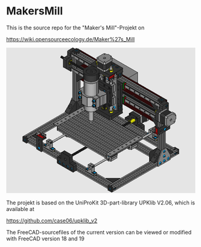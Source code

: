 # MakersMill

This is the source repo for the "Maker's Mill"-Projekt on

https://wiki.opensourceecology.de/Maker%27s_Mill

<p><a href="https://raw.githubusercontent.com/case06/MakersMill/main/cadfiles/images/makersmill_v1.png" target="_blank"><img src="https://raw.githubusercontent.com/case06/MakersMill/main/cadfiles/images/makersmill_v1.png" alt="Maker's Mill V.1.0" style="max-width:100%;"></a></p>

The projekt is based on the UniProKit 3D-part-library UPKlib V2.06, which is available at 

<a href="https://github.com/case06/upklib_v2"> https://github.com/case06/upklib_v2 </a>


The FreeCAD-sourcefiles of the current version can be viewed or modified with FreeCAD version 18 and 19





